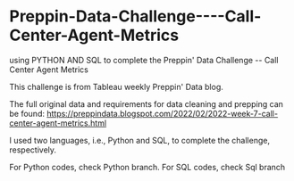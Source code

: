 # Preppin-Data-Challenge----Call-Center-Agent-Metrics
using PYTHON AND SQL to complete the Preppin' Data Challenge -- Call Center Agent Metrics

This challenge is from Tableau weekly Preppin' Data blog.

The full original data and requirements for data cleaning and prepping can be found:
https://preppindata.blogspot.com/2022/02/2022-week-7-call-center-agent-metrics.html


I used two languages, i.e., Python and SQL, to complete the challenge, respectively.

For Python codes, check Python branch.
For SQL codes, check Sql branch
